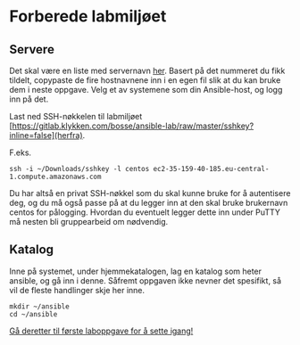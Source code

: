 # Forberede labmiljøet
## Servere
Det skal være en liste med servernavn [her](https://pad.klykken.com/p/ansible-lab). Basert på det nummeret du fikk tildelt, copypaste de fire hostnavnene inn i en egen fil slik at du kan bruke dem i neste oppgave. Velg et av systemene som din Ansible-host, og logg inn på det.

Last ned SSH-nøkkelen til labmiljøet [https://gitlab.klykken.com/bosse/ansible-lab/raw/master/sshkey?inline=false](herfra).

F.eks.
```
ssh -i ~/Downloads/sshkey -l centos ec2-35-159-40-185.eu-central-1.compute.amazonaws.com
```

Du har altså en privat SSH-nøkkel som du skal kunne bruke for å autentisere deg, og du må også passe på at du legger inn at den skal bruke brukernavn centos for pålogging. Hvordan du eventuelt legger dette inn under PuTTY må nesten bli gruppearbeid om nødvendig.

## Katalog
Inne på systemet, under hjemmekatalogen, lag en katalog som heter ansible, og gå inn i denne. Såfremt oppgaven ikke nevner det spesifikt, så vil de fleste handlinger skje her inne.
```
mkdir ~/ansible
cd ~/ansible
```

[Gå deretter til første laboppgave for å sette igang!](1-inventory.md)